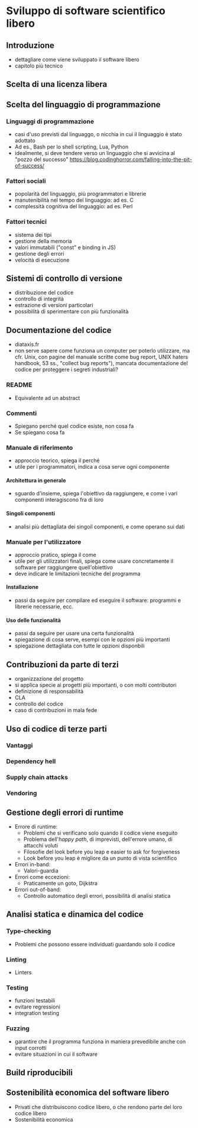 # Sviluppo di software scientifico libero

## Introduzione

- dettagliare come viene sviluppato il software libero
- capitolo più tecnico

## Scelta di una licenza libera
## Scelta del linguaggio di programmazione

### Linguaggi di programmazione

- casi d'uso previsti dal linguaggo, o nicchia in cui il linguaggio è stato adottato
- Ad es., Bash per lo shell scripting, Lua, Python
- idealmente, si deve tendere verso un linguaggio che si avvicina al "pozzo del successo" <https://blog.codinghorror.com/falling-into-the-pit-of-success/>

### Fattori sociali

- popolarità del linguaggio, più programmatori e librerie
- manutenibilità nel tempo del linguaggio: ad es. C
- complessità cognitiva del linguaggio: ad es. Perl

### Fattori tecnici

- sistema dei tipi
- gestione della memoria
- valori immutabili ("const" e binding in JS)
- gestione degli errori
- velocità di esecuzione

## Sistemi di controllo di versione

- distribuzione del codice
- controllo di integrità
- estrazione di versioni particolari
- possibilità di sperimentare con più funzionalità

## Documentazione del codice

- diataxis.fr
- non serve sapere come funziona un computer per poterlo utilizzare, ma cfr. Unix, con pagine del manuale scritte come bug report, UNIX haters handbook, 53 ss., "collect bug reports"), mancata documentazione del codice per proteggere i segreti industriali?

### README

- Equivalente ad un abstract

### Commenti

- Spiegano perché quel codice esiste, non cosa fa
- Se spiegano cosa fa

### Manuale di riferimento

- approccio teorico, spiega il perché
- utile per i programmatori, indica a cosa serve ogni componente

#### Architettura in generale

- sguardo d'insieme, spiega l'obiettivo da raggiungere, e come i vari componenti interagiscono fra di loro

#### Singoli componenti

- analisi più dettagliata dei singoil componenti, e come operano sui dati

### Manuale per l'utilizzatore

- approccio pratico, spiega il come
- utile per gli utilizzatori finali, spiega come usare concretamente il software per raggiungere quell'obiettivo
- deve indicare le limitazioni tecniche del programma

#### Installazione

- passi da seguire per compilare ed eseguire il software: programmi e librerie necessarie, ecc.

#### Uso delle funzionalità

- passi da seguire per usare una certa funzionalità
- spiegazione di cosa serve, esempi con le opzioni più importanti
- spiegazione dettagliata con tutte le opzioni disponbili

## Contribuzioni da parte di terzi

- organizzazione del progetto
- si applica specie ai progetti più importanti, o con molti contributori
- definizione di responsabilità
- CLA
- controllo del codice
- caso di contribuzioni in mala fede

## Uso di codice di terze parti

### Vantaggi

### Dependency hell

### Supply chain attacks

### Vendoring

## Gestione degli errori di runtime

- Errore di runtime:
    - Problemi che si verificano solo quando il codice viene eseguito
    - Problema dell'*happy path*, di imprevisti, dell'errore umano, di attacchi voluti
    - Filosofie del look before you leap e easier to ask for forgiveness
    - Look before you leap è migliore da un punto di vista scientifico
- Errori in-band:
    - Valori-guardia
- Errori come eccezioni:
    - Praticamente un goto, Dijkstra
- Errori out-of-band:
    - Controllo automatico degli errori, possibilità di analisi statica

## Analisi statica e dinamica del codice
### Type-checking

- Problemi che possono essere individuati guardando solo il codice

### Linting

- Linters

### Testing

- funzioni testabili
- evitare regressioni
- integration testing

### Fuzzing

- garantire che il programma funziona in maniera prevedibile anche con input corrotti
- evitare situazioni in cui il software 

## Build riproducibili
## Sostenibilità economica del software libero

- Privati che distribuiscono codice libero, o che rendono parte del loro codice libero
- Sostenibilità economica
